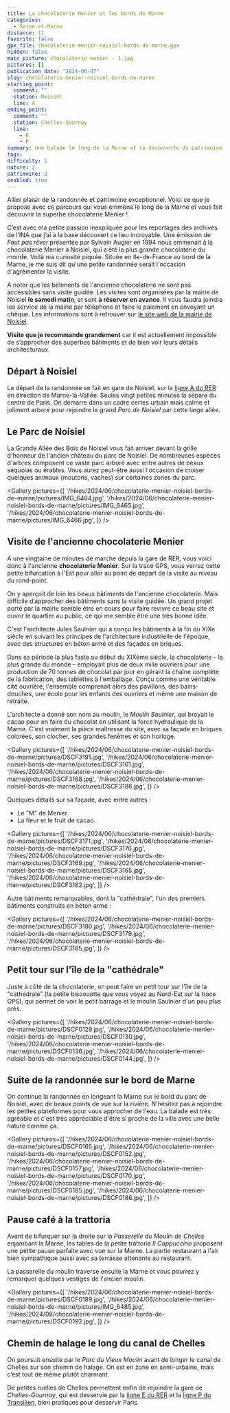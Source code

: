 ```yaml
---
title: La chocolaterie Menier et les bords de Marne
categories:
  - Seine-et-Marne
distance: 11
favorite: false
gpx_file: chocolaterie-menier-noisiel-bords-de-marne.gpx
hidden: false
main_picture: chocolaterie-menier - 1.jpg
pictures: []
publication_date: "2024-06-07"
slug: chocolaterie-menier-noisiel-bords-de-marne
starting_point:
  comment: ""
  station: Noisiel
  line: A
ending_point:
  comment: ""
  station: Chelles-Gournay
  line:
    - E
    - P
summary: Une balade le long de la Marne et la découverte du patrimoine remarquable de la chocolaterie Menier.
tags:
difficulty: 1
nature: 2
patrimoine: 3
enabled: true
---
```


Allier plaisir de la randonnée et patrimoine exceptionnel. Voici ce que je propose avec ce parcours qui vous emmène le long de la Marne et vous fait découvrir la superbe chocolaterie Menier !

C’est avec ma petite passion inexpliquée pour les reportages des archives de l’INA que j’ai à la base découvert ce lieu incroyable. Une émission de _Faut pas rêver_ présentée par Sylvain Augier en 1994 nous emmenait à la chocolaterie Menier à Noisiel, qui a été la plus grande chocolaterie du monde. Voilà ma curiosité piquée. Située en Ile-de-France au bord de la Marne, je me suis dit qu'une petite randonnée serait l'occasion d'agrémenter la visite.

A noter que les bâtiments de l'ancienne chocolaterie ne sont pas accessibles sans visite guidée. Les visites sont organisées par la mairie de Noisiel **le samedi matin**, et sont **à réserver en avance**. Il vous faudra joindre les service de la mairie par téléphone et faire le paiement en envoyant un chèque. Les informations sont à retrouver sur [le site web de la mairie de Noisiel](https://www.ville-noisiel.fr/loisirs/patrimoine-et-tourisme/visites-de-noisiel/).

**Visite que je recommande grandement** car il est actuellement impossible de s’approcher des superbes bâtiments et de bien voir leurs détails architecturaux.

## Départ à Noisiel

Le départ de la randonnée se fait en gare de Noisiel, sur la [ligne A du RER](/randonnees-par-ligne/randonnees-rer-a) en direction de Marne-la-Vallée. Seules vingt petites minutes la sépare du centre de Paris. On démarre dans un cadre certes urbain mais calme et joliment arboré pour rejoindre le grand _Parc de Noisiel_ par cette large allée.

<Picture
  src="/hikes/2024/06/chocolaterie-menier-noisiel-bords-de-marne/pictures/IMG_6463.jpg"
  caption="Départ sous la Grande Allée des Bois de Noisiel."
/>

## Le Parc de Noisiel

La Grande Allée des Bois de Noisiel vous fait arriver devant la grille d'honneur de l'ancien château du parc de Noisiel. De nombreuses espèces d'arbres composent ce vaste parc arboré avec entre autres de beaux séquoias ou érables. Vous aurez peut-être aussi l'occasion de croiser quelques animaux (moutons, vaches) sur certaines zones du parc.

<Gallery pictures={[
'/hikes/2024/06/chocolaterie-menier-noisiel-bords-de-marne/pictures/IMG_6464.jpg',
'/hikes/2024/06/chocolaterie-menier-noisiel-bords-de-marne/pictures/IMG_6465.jpg',
'/hikes/2024/06/chocolaterie-menier-noisiel-bords-de-marne/pictures/IMG_6466.jpg',
]} />

## Visite de l'ancienne chocolaterie Menier

A une vingtaine de minutes de marche depuis la gare de RER, vous voici donc à l'ancienne **chocolaterie Menier**. Sur la trace GPS, vous verrez cette petite bifurcation à l'Est pour aller au point de départ de la visite au niveau du rond-point.

On y aperçoit de loin les beaux bâtiments de l'ancienne chocolaterie. Mais difficile d’approcher des bâtiments sans la visite guidée. Un grand projet porté par la mairie semble être en cours pour faire revivre ce beau site et ouvrir le quartier au public, ce qui me semble être une très bonne idée.

C'est l'architecte Jules Saulnier qui a conçu les bâtiments à la fin du XIXe siècle en suivant les principes de l'architecture industrielle de l'époque, avec des structures en béton armé et des façades en briques.

Dans sa période la plus faste au début du XIXème siècle, la chocolaterie – la plus grande du monde – employait plus de deux mille ouvriers pour une production de 70 tonnes de chocolat par jour en gérant la chaîne complète de la fabrication, des tablettes à l'emballage. Conçu comme une véritable cité ouvrière, l'ensemble comprenait alors des pavillons, des bains-douches, une école pour les enfants des ouvriers et même une maison de retraite.

L'architecte a donné son nom au moulin, le _Moulin Saulnier_, qui broyait le cacao pour en faire du chocolat en utilisant la force hydraulique de la Marne. C'est vraiment la pièce maîtresse du site, avec sa façade en briques colorées, son clocher, ses grandes fenêtres et son horloge.

<Gallery pictures={[
'/hikes/2024/06/chocolaterie-menier-noisiel-bords-de-marne/pictures/DSCF3191.jpg',
'/hikes/2024/06/chocolaterie-menier-noisiel-bords-de-marne/pictures/DSCF3161.jpg',
'/hikes/2024/06/chocolaterie-menier-noisiel-bords-de-marne/pictures/DSCF3168.jpg',
'/hikes/2024/06/chocolaterie-menier-noisiel-bords-de-marne/pictures/DSCF3186.jpg',
]} />

Quelques détails sur sa façade, avec entre autres :

- Le "M" de Menier.
- La fleur et le fruit de cacao.

<Gallery pictures={[
'/hikes/2024/06/chocolaterie-menier-noisiel-bords-de-marne/pictures/DSCF3171.jpg',
'/hikes/2024/06/chocolaterie-menier-noisiel-bords-de-marne/pictures/DSCF3170.jpg',
'/hikes/2024/06/chocolaterie-menier-noisiel-bords-de-marne/pictures/DSCF3169.jpg',
'/hikes/2024/06/chocolaterie-menier-noisiel-bords-de-marne/pictures/DSCF3165.jpg',
'/hikes/2024/06/chocolaterie-menier-noisiel-bords-de-marne/pictures/DSCF3162.jpg',
]} />

Autre bâtiments remarquables, dont la "cathédrale", l'un des premiers bâtiments construits en béton armé :

<Gallery pictures={[
'/hikes/2024/06/chocolaterie-menier-noisiel-bords-de-marne/pictures/DSCF3180.jpg',
'/hikes/2024/06/chocolaterie-menier-noisiel-bords-de-marne/pictures/DSCF3179.jpg',
'/hikes/2024/06/chocolaterie-menier-noisiel-bords-de-marne/pictures/DSCF3185.jpg',
]} />

## Petit tour sur l'île de la "cathédrale"

Juste à côté de la chocolaterie, on peut faire un petit tour sur l'île de la "cathédrale" (la petite biscouette que vous voyez au Nord-Est sur la trace GPS), qui permet de voir le petit barrage et le moulin Saulnier d'un peu plus près.

<Gallery pictures={[
'/hikes/2024/06/chocolaterie-menier-noisiel-bords-de-marne/pictures/DSCF0129.jpg',
'/hikes/2024/06/chocolaterie-menier-noisiel-bords-de-marne/pictures/DSCF0130.jpg',
'/hikes/2024/06/chocolaterie-menier-noisiel-bords-de-marne/pictures/DSCF0136.jpg',
'/hikes/2024/06/chocolaterie-menier-noisiel-bords-de-marne/pictures/DSCF0144.jpg',
]} />

## Suite de la randonnée sur le bord de Marne

On continue la randonnée en longeant la Marne sur le bord du parc de Noisiel, avec de beaux points de vue sur la rivière. N'hésitez pas à rejoindre les petites plateformes pour vous approcher de l'eau. La balade est très agréable et c'est très appréciable d'être si proche de la ville avec une belle nature comme ça.

<Picture
  src="/hikes/2024/06/chocolaterie-menier-noisiel-bords-de-marne/pictures/marne1.jpg"
/>

<Gallery pictures={[
'/hikes/2024/06/chocolaterie-menier-noisiel-bords-de-marne/pictures/DSCF0165.jpg',
'/hikes/2024/06/chocolaterie-menier-noisiel-bords-de-marne/pictures/DSCF0152.jpg',
'/hikes/2024/06/chocolaterie-menier-noisiel-bords-de-marne/pictures/DSCF0157.jpg',
'/hikes/2024/06/chocolaterie-menier-noisiel-bords-de-marne/pictures/DSCF0170.jpg',
'/hikes/2024/06/chocolaterie-menier-noisiel-bords-de-marne/pictures/DSCF0185.jpg',
'/hikes/2024/06/chocolaterie-menier-noisiel-bords-de-marne/pictures/DSCF0186.jpg',
]} />

## Pause café à la trattoria

Avant de bifurquer sur la droite sur la _Passerelle du Moulin de Chelles_ enjambant la Marne, les tables de la petite trattoria _Il Cappuccino_ proposent une petite pause parfaite avec vue sur la Marne. La partie restaurant a l'air bien sympathique aussi avec sa terrasse attenante au restaurant.

<Picture
  src="/hikes/2024/06/chocolaterie-menier-noisiel-bords-de-marne/pictures/IMG_6483.jpg"
  caption="Pause café en bord de Marne"
/>

La passerelle du moulin traverse ensuite la Marne et vous pourrez y remarquer quelques vestiges de l'ancien moulin.

<Gallery pictures={[
'/hikes/2024/06/chocolaterie-menier-noisiel-bords-de-marne/pictures/DSCF0189.jpg',
'/hikes/2024/06/chocolaterie-menier-noisiel-bords-de-marne/pictures/IMG_6485.jpg',
'/hikes/2024/06/chocolaterie-menier-noisiel-bords-de-marne/pictures/DSCF0192.jpg',
]} />

## Chemin de halage le long du canal de Chelles

On poursuit ensuite par le _Parc du Vieux Moulin_ avant de longer le canal de Chelles sur son chemin de halage. On est en zone en semi-urbaine, mais c’est tout de même plutôt charmant.

De petites ruelles de Chelles permettent enfin de rejoindre la gare de _Chelles-Gournay_, qui est desservie par la [ligne E du RER](/randonnees-par-ligne/randonnees-rer-e) et la [ligne P du Transilien](/randonnees-par-ligne/randonnees-transilien-ligne-p), bien pratiques pour desservir Paris.
